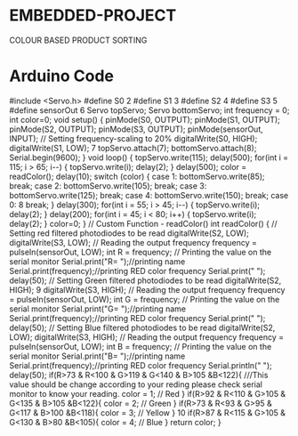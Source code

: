 # EMBEDDED-PROJECT
COLOUR BASED PRODUCT SORTING

# Arduino Code
#include <Servo.h>
#define S0 2
#define S1 3
#define S2 4
#define S3 5
#define sensorOut 6
Servo topServo;
Servo bottomServo;
int frequency = 0;
int color=0;
void setup() {
pinMode(S0, OUTPUT);
pinMode(S1, OUTPUT);
pinMode(S2, OUTPUT);
pinMode(S3, OUTPUT);
pinMode(sensorOut, INPUT);
// Setting frequency-scaling to 20%
digitalWrite(S0, HIGH);
digitalWrite(S1, LOW);
7
topServo.attach(7);
bottomServo.attach(8);
Serial.begin(9600);
}
void loop() {
topServo.write(115);
delay(500);
for(int i = 115; i > 65; i--) {
topServo.write(i);
delay(2);
}
delay(500);
color = readColor();
delay(10);
switch (color) {
case 1:
bottomServo.write(85);
break;
case 2:
bottomServo.write(105);
break;
case 3:
bottomServo.write(125);
break;
case 4:
bottomServo.write(150);
break;
case 0:
8
break;
}
delay(300);
for(int i = 55; i > 45; i--) {
topServo.write(i);
delay(2);
}
delay(200);
for(int i = 45; i < 80; i++) {
topServo.write(i);
delay(2);
}
color=0;
}
// Custom Function - readColor()
int readColor() {
// Setting red filtered photodiodes to be read
digitalWrite(S2, LOW);
digitalWrite(S3, LOW);
// Reading the output frequency
frequency = pulseIn(sensorOut, LOW);
int R = frequency;
// Printing the value on the serial monitor
Serial.print("R= ");//printing name
Serial.print(frequency);//printing RED color frequency
Serial.print(" ");
delay(50);
// Setting Green filtered photodiodes to be read
digitalWrite(S2, HIGH);
9
digitalWrite(S3, HIGH);
// Reading the output frequency
frequency = pulseIn(sensorOut, LOW);
int G = frequency;
// Printing the value on the serial monitor
Serial.print("G= ");//printing name
Serial.print(frequency);//printing RED color frequency
Serial.print(" ");
delay(50);
// Setting Blue filtered photodiodes to be read
digitalWrite(S2, LOW);
digitalWrite(S3, HIGH);
// Reading the output frequency
frequency = pulseIn(sensorOut, LOW);
int B = frequency;
// Printing the value on the serial monitor
Serial.print("B= ");//printing name
Serial.print(frequency);//printing RED color frequency
Serial.println(" ");
delay(50);
if(R>73 & R<100 & G>119 & G<140 & B>105 &B<122){ ///This value should be change according to your reding please check serial monitor to know your reading.
color = 1; // Red
}
if(R>92 & R<110 & G>105 & G<135 & B>105 &B<122){
color = 2; // Green
}
if(R>73 & R<93 & G>95 & G<117 & B>100 &B<118){
color = 3; // Yellow
}
10
if(R>87 & R<115 & G>105 & G<130 & B>80 &B<105){
color = 4; // Blue
}
return color;
}
